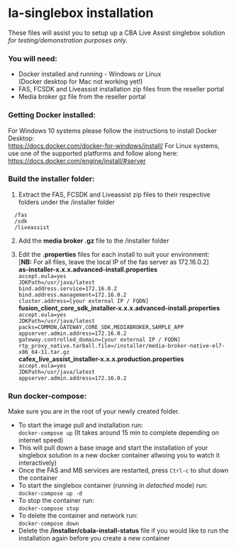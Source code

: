 # la-singlebox installation
These files will assist you to setup up a CBA Live Assist singlebox solution *for testing/demonstration purposes only.*

### You will need:
- Docker installed and running - Windows or Linux  
(Docker desktop for Mac not working yet!)
- FAS, FCSDK and Liveassist installation zip files from the reseller portal
- Media broker gz file from the reseller portal

### Getting Docker installed:
For Windows 10 systems please follow the instructions to install Docker Desktop:  
https://docs.docker.com/docker-for-windows/install/
For Linux systems, use one of the supported platforms and follow along here:
https://docs.docker.com/engine/install/#server


### Build the installer folder:
1. Extract the FAS, FCSDK and Liveassist zip files to their respective folders under the /installer folder
```
  /fas
  /sdk
  /liveassist
```

2. Add the **media broker .gz** file to the /installer folder

3. Edit the **.properties** files for each install to suit your environment:  
[**NB:** For all files, leave the local IP of the fas server as 172.16.0.2]  
**as-installer-x.x.x.advanced-install.properties**  
`accept.eula=yes`  
`JDKPath=/usr/java/latest`  
`bind.address.service=172.16.0.2`  
`bind.address.management=172.16.0.2`  
`cluster.address=[your external IP / FQDN]`  
**fusion_client_core_sdk_installer-x.x.x.advanced-install.properties**  
`accept.eula=yes`  
`JDKPath=/usr/java/latest`  
`packs=COMMON,GATEWAY,CORE_SDK,MEDIABROKER,SAMPLE_APP`  
`appserver.admin.address=172.16.0.2`  
`gateway.controlled_domain=[your external IP / FQDN]`  
`rtp_proxy_native.tarball.file=/installer/media-broker-native-el7-x86_64-11.tar.gz`  
**cafex_live_assist_installer-x.x.x.production.properties**  
`accept.eula=yes`  
`JDKPath=/usr/java/latest`  
`appserver.admin.address=172.16.0.2`

### Run docker-compose:
Make sure you are in the root of your newly created folder.
- To start the image pull and installation run:  
`docker-compose up` (It takes around 15 min to complete depending on internet speed)
- This will pull down a base image and start the installation of your singlebox solution in a new docker container allwoing you to watch it interactively)
- Once the FAS and MB services are restarted, press `Ctrl-c` to shut down the container
- To start the singlebox container (running in *detached* mode) run:  
`docker-compose up -d`		
- To stop the container run:  
`docker-compose stop`
- To delete the container and network run:  
`docker-compose down`
- Delete the **/installer/cbala-install-status** file if you would like to run the installation again before you create a new container
